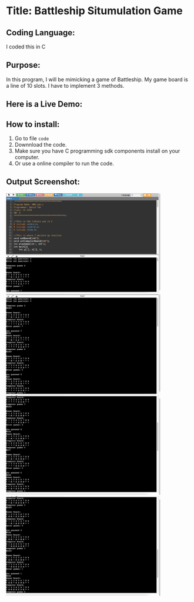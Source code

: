 # Title: Battleship Situmulation Game

## Coding Language: 
I coded this in C

## Purpose: 
In this program, I will be mimicking a game of Battleship. My game board is a line of 10 slots. I  have to implement 3 methods. 

## Here is a Live Demo:

## How to install:
1. Go to file `code`
2. Downnload the code.
3. Make sure you have C programming sdk components install on your computer.
4. Or use a online compiler to run the code.

## Output Screenshot:
<img src="Pic1.png" width="420">
<img src="Pic2.png" width="420">
<img src="Pic3.png" width="420">
<img src="Pic4.png" width="420">
